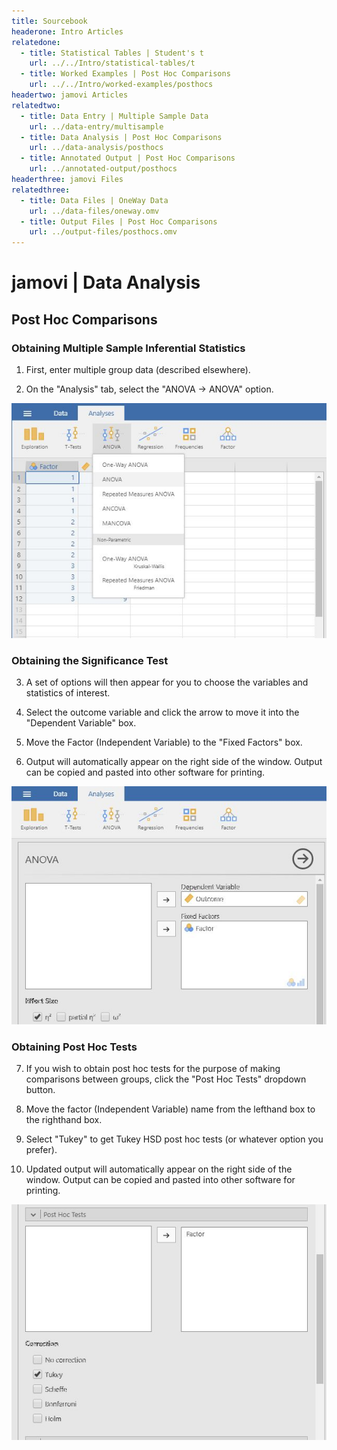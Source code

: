 ```yaml
---
title: Sourcebook
headerone: Intro Articles
relatedone:
  - title: Statistical Tables | Student's t
    url: ../../Intro/statistical-tables/t
  - title: Worked Examples | Post Hoc Comparisons
    url: ../../Intro/worked-examples/posthocs
headertwo: jamovi Articles
relatedtwo:
  - title: Data Entry | Multiple Sample Data
    url: ../data-entry/multisample
  - title: Data Analysis | Post Hoc Comparisons
    url: ../data-analysis/posthocs
  - title: Annotated Output | Post Hoc Comparisons
    url: ../annotated-output/posthocs
headerthree: jamovi Files
relatedthree:
  - title: Data Files | OneWay Data
    url: ../data-files/oneway.omv
  - title: Output Files | Post Hoc Comparisons
    url: ../output-files/posthocs.omv
---
```


# jamovi | Data Analysis

## Post Hoc Comparisons

### Obtaining Multiple Sample Inferential Statistics

1. First, enter multiple group data (described elsewhere).

2. On the "Analysis" tab, select the "ANOVA → ANOVA" option.

<p align="center"><kbd><img src="posthocs1.png"></kbd></p>

### Obtaining the Significance Test

3. A set of options will then appear for you to choose the variables and statistics of interest.

4. Select the outcome variable and click the arrow to move it into the "Dependent Variable" box. 

5. Move the Factor (Independent Variable) to the "Fixed Factors" box.

6. Output will automatically appear on the right side of the window. Output can be copied and pasted into other software for printing.

<p align="center"><kbd><img src="posthocs2.png"></kbd></p>

### Obtaining Post Hoc Tests

7. If you wish to obtain post hoc tests for the purpose of making comparisons between groups, click the "Post Hoc Tests" dropdown button. 

8. Move the factor (Independent Variable) name from the lefthand box to the righthand box.

9. Select "Tukey" to get Tukey HSD post hoc tests (or  whatever option you prefer). 

10. Updated output will automatically appear on the right side of the window. Output can be copied and pasted into other software for printing.

<p align="center"><kbd><img src="posthocs3.png"></kbd></p>
